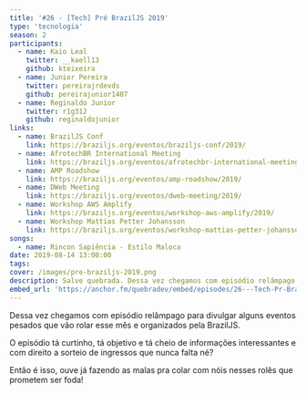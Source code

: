 ```yaml
---
title: '#26 - [Tech] Pré BrazilJS 2019'
type: 'tecnologia'
season: 2
participants:
  - name: Kaio Leal
    twitter: __kaell13
    github: kteixeira
  - name: Junior Pereira
    twitter: pereirajrdevds
    github: pereirajunior1407
  - name: Reginaldo Junior
    twitter: r1g312
    github: reginaldojunior
links:
  - name: BrazilJS Conf
    link: https://braziljs.org/eventos/braziljs-conf/2019/
  - name: AfrotechBR International Meeting
    link: https://braziljs.org/eventos/afrotechbr-international-meeting/2019/
  - name: AMP Roadshow
    link: https://braziljs.org/eventos/amp-roadshow/2019/
  - name: DWeb Meeting
    link: https://braziljs.org/eventos/dweb-meeting/2019/
  - name: Workshop AWS Amplify
    link: https://braziljs.org/eventos/workshop-aws-amplify/2019/
  - name: Workshop Mattias Petter Johansson
    link: https://braziljs.org/eventos/workshop-mattias-petter-johansson/2019/
songs:
  - name: Rincon Sapiência - Estilo Maloca
date: 2019-08-14 13:00:00
tags: 
cover: /images/pre-braziljs-2019.png
description: Salve quebrada. Dessa vez chegamos com episódio relâmpago para divulgar alguns eventos pesados que vão rolar esse mês e organizados pela BrazilJS.
embed_url: 'https://anchor.fm/quebradev/embed/episodes/26---Tech-Pr-BrazilJS-2019-eclvb3'
---
```


Dessa vez chegamos com episódio relâmpago para divulgar alguns eventos pesados que vão rolar esse mês e organizados pela BrazilJS.

O episódio tá curtinho, tá objetivo e tá cheio de informações interessantes e com direito a sorteio de ingressos que nunca falta né? 

Então é isso, ouve já fazendo as malas pra colar com nóis nesses rolês que prometem ser foda!